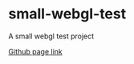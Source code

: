 small-webgl-test
=============

A small webgl test project

[Github page link](https://yiling-j.github.io/small-webgl-test/)
